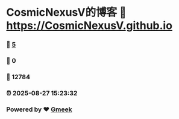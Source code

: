 # CosmicNexusV的博客 :link: https://CosmicNexusV.github.io 
### :page_facing_up: [5](https://CosmicNexusV.github.io/tag.html) 
### :speech_balloon: 0 
### :hibiscus: 12784 
### :alarm_clock: 2025-08-27 15:23:32 
### Powered by :heart: [Gmeek](https://github.com/Meekdai/Gmeek)
